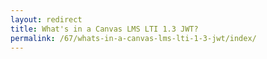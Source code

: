 ```yaml
---
layout: redirect
title: What's in a Canvas LMS LTI 1.3 JWT?
permalink: /67/whats-in-a-canvas-lms-lti-1-3-jwt/index/
---
```

